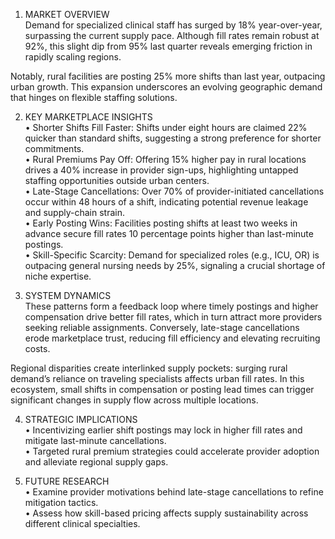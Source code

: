 1. MARKET OVERVIEW  
Demand for specialized clinical staff has surged by 18% year-over-year, surpassing the current supply pace. Although fill rates remain robust at 92%, this slight dip from 95% last quarter reveals emerging friction in rapidly scaling regions.

Notably, rural facilities are posting 25% more shifts than last year, outpacing urban growth. This expansion underscores an evolving geographic demand that hinges on flexible staffing solutions.

2. KEY MARKETPLACE INSIGHTS  
• Shorter Shifts Fill Faster: Shifts under eight hours are claimed 22% quicker than standard shifts, suggesting a strong preference for shorter commitments.  
• Rural Premiums Pay Off: Offering 15% higher pay in rural locations drives a 40% increase in provider sign-ups, highlighting untapped staffing opportunities outside urban centers.  
• Late-Stage Cancellations: Over 70% of provider-initiated cancellations occur within 48 hours of a shift, indicating potential revenue leakage and supply-chain strain.  
• Early Posting Wins: Facilities posting shifts at least two weeks in advance secure fill rates 10 percentage points higher than last-minute postings.  
• Skill-Specific Scarcity: Demand for specialized roles (e.g., ICU, OR) is outpacing general nursing needs by 25%, signaling a crucial shortage of niche expertise.

3. SYSTEM DYNAMICS  
These patterns form a feedback loop where timely postings and higher compensation drive better fill rates, which in turn attract more providers seeking reliable assignments. Conversely, late-stage cancellations erode marketplace trust, reducing fill efficiency and elevating recruiting costs.

Regional disparities create interlinked supply pockets: surging rural demand’s reliance on traveling specialists affects urban fill rates. In this ecosystem, small shifts in compensation or posting lead times can trigger significant changes in supply flow across multiple locations.

4. STRATEGIC IMPLICATIONS  
• Incentivizing earlier shift postings may lock in higher fill rates and mitigate last-minute cancellations.  
• Targeted rural premium strategies could accelerate provider adoption and alleviate regional supply gaps.

5. FUTURE RESEARCH  
• Examine provider motivations behind late-stage cancellations to refine mitigation tactics.  
• Assess how skill-based pricing affects supply sustainability across different clinical specialties.